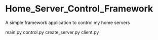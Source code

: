 # Home_Server_Control_Framework
A simple framework application to control my home servers

main.py
control.py
create_server.py
client.py
